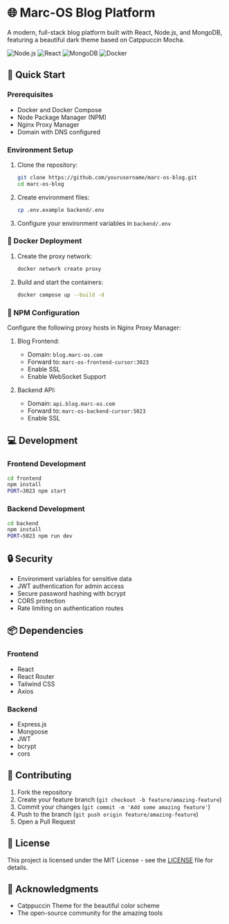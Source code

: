 # 🌐 Marc-OS Blog Platform

A modern, full-stack blog platform built with React, Node.js, and MongoDB, featuring a beautiful dark theme based on Catppuccin Mocha.

![Node.js](https://img.shields.io/badge/Node.js-339933?style=for-the-badge&logo=nodedotjs&logoColor=white)
![React](https://img.shields.io/badge/React-20232A?style=for-the-badge&logo=react&logoColor=61DAFB)
![MongoDB](https://img.shields.io/badge/MongoDB-4EA94B?style=for-the-badge&logo=mongodb&logoColor=white)
![Docker](https://img.shields.io/badge/Docker-2CA5E0?style=for-the-badge&logo=docker&logoColor=white)


## 🚀 Quick Start

### Prerequisites

- Docker and Docker Compose
- Node Package Manager (NPM)
- Nginx Proxy Manager
- Domain with DNS configured

### Environment Setup

1. Clone the repository:
   ```bash
   git clone https://github.com/yourusername/marc-os-blog.git
   cd marc-os-blog
   ```

2. Create environment files:
   ```bash
   cp .env.example backend/.env
   ```

3. Configure your environment variables in `backend/.env`

### 🐳 Docker Deployment

1. Create the proxy network:
   ```bash
   docker network create proxy
   ```

2. Build and start the containers:
   ```bash
   docker compose up --build -d
   ```

### 🔧 NPM Configuration

Configure the following proxy hosts in Nginx Proxy Manager:

1. Blog Frontend:
   - Domain: `blog.marc-os.com`
   - Forward to: `marc-os-frontend-cursor:3023`
   - Enable SSL
   - Enable WebSocket Support

2. Backend API:
   - Domain: `api.blog.marc-os.com`
   - Forward to: `marc-os-backend-cursor:5023`
   - Enable SSL

## 💻 Development

### Frontend Development

```bash
cd frontend
npm install
PORT=3023 npm start
```

### Backend Development

```bash
cd backend
npm install
PORT=5023 npm run dev
```

## 🔒 Security

- Environment variables for sensitive data
- JWT authentication for admin access
- Secure password hashing with bcrypt
- CORS protection
- Rate limiting on authentication routes

## 📦 Dependencies

### Frontend
- React
- React Router
- Tailwind CSS
- Axios

### Backend
- Express.js
- Mongoose
- JWT
- bcrypt
- cors

## 🤝 Contributing

1. Fork the repository
2. Create your feature branch (`git checkout -b feature/amazing-feature`)
3. Commit your changes (`git commit -m 'Add some amazing feature'`)
4. Push to the branch (`git push origin feature/amazing-feature`)
5. Open a Pull Request

## 📝 License

This project is licensed under the MIT License - see the [LICENSE](LICENSE) file for details.

## 🙏 Acknowledgments

- Catppuccin Theme for the beautiful color scheme
- The open-source community for the amazing tools 

